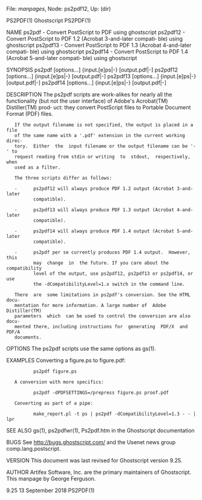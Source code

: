 File: *manpages*,  Node: ps2pdf12,  Up: (dir)

PS2PDF(1)                         Ghostscript                        PS2PDF(1)



NAME
       ps2pdf - Convert PostScript to PDF using ghostscript
       ps2pdf12  - Convert PostScript to PDF 1.2 (Acrobat 3-and-later compati‐
       ble) using ghostscript
       ps2pdf13 - Convert PostScript to PDF 1.3 (Acrobat 4-and-later  compati‐
       ble) using ghostscript
       ps2pdf14  - Convert PostScript to PDF 1.4 (Acrobat 5-and-later compati‐
       ble) using ghostscript

SYNOPSIS
       ps2pdf  [options...] {input.[e]ps|-} [output.pdf|-]
       ps2pdf12  [options...] {input.[e]ps|-} [output.pdf|-]
       ps2pdf13  [options...] {input.[e]ps|-} [output.pdf|-]
       ps2pdf14  [options...] {input.[e]ps|-} [output.pdf|-]

DESCRIPTION
       The ps2pdf scripts are work-alikes for  nearly  all  the  functionality
       (but not the user interface) of Adobe's Acrobat(TM) Distiller(TM) prod‐
       uct: they convert PostScript files to Portable  Document  Format  (PDF)
       files.

       If the output filename is not specified, the output is placed in a file
       of the same name with a '.pdf' extension in the current working  direc‐
       tory.  Either  the  input filename or the output filename can be '-' to
       request reading from stdin or writing  to  stdout,  respectively,  when
       used as a filter.

       The three scripts differ as follows:

       -      ps2pdf12 will always produce PDF 1.2 output (Acrobat 3-and-later
              compatible).

       -      ps2pdf13 will always produce PDF 1.3 output (Acrobat 4-and-later
              compatible).

       -      ps2pdf14 will always produce PDF 1.4 output (Acrobat 5-and-later
              compatible).

       -      ps2pdf per se currently produces PDF 1.4 output.  However,  this
              may  change  in  the future. If you care about the compatibility
              level of the output, use ps2pdf12, ps2pdf13 or ps2pdf14, or  use
              the -dCompatibilityLevel=1.x switch in the command line.

       There  are  some limitations in ps2pdf's conversion. See the HTML docu‐
       mentation for more information. A large number of  Adobe  Distiller(TM)
       parameters  which  can be used to control the conversion are also docu‐
       mented there, including instructions for  generating  PDF/X  and  PDF/A
       documents.

OPTIONS
       The ps2pdf scripts use the same options as gs(1).

EXAMPLES
       Converting a figure.ps to figure.pdf:

              ps2pdf figure.ps

       A conversion with more specifics:

              ps2pdf -dPDFSETTINGS=/prepress figure.ps proof.pdf

       Converting as part of a pipe:

              make_report.pl -t ps | ps2pdf -dCompatibilityLevel=1.3 - - | lpr

SEE ALSO
       gs(1), ps2pdfwr(1),
       Ps2pdf.htm in the Ghostscript documentation

BUGS
       See    http://bugs.ghostscript.com/   and   the   Usenet   news   group
       comp.lang.postscript.

VERSION
       This document was last revised for Ghostscript version 9.25.

AUTHOR
       Artifex Software, Inc. are  the  primary  maintainers  of  Ghostscript.
       This manpage by George Ferguson.



9.25                           13 September 2018                     PS2PDF(1)
